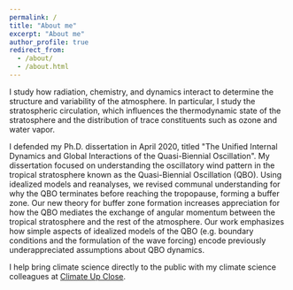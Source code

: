 ```yaml
---
permalink: /
title: "About me"
excerpt: "About me"
author_profile: true
redirect_from: 
  - /about/
  - /about.html
---
```


I study how radiation, chemistry, and dynamics interact to determine the structure and variability of the atmosphere. In particular, I study the stratospheric circulation, which influences the thermodynamic state of the stratosphere and the distribution of trace constituents such as ozone and water vapor. 

I defended my Ph.D. dissertation in April 2020, titled "The Unified Internal Dynamics and Global Interactions of the Quasi-Biennial Oscillation". My dissertation focused on understanding the oscillatory wind pattern in the tropical stratosphere known as the Quasi-Biennial Oscillation (QBO). Using idealized models and reanalyses, we revised communal understanding for why the QBO terminates before reaching the tropopause, forming a buffer zone. Our new theory for buffer zone formation increases appreciation for how the QBO mediates the exchange of angular momentum between the tropical stratosphere and the rest of the atmosphere. Our work emphasizes how simple aspects of idealized models of the QBO (e.g. boundary conditions and the formulation of the wave forcing) encode previously underappreciated assumptions about QBO dynamics.

I help bring climate science directly to the public with my climate science colleagues at [Climate Up Close](http://www.climateupclose.org).



